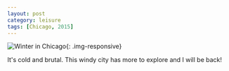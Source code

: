 ```yaml
---
layout: post
category: leisure
tags: [Chicago, 2015]
---
```


![Winter in Chicago](https://dl.dropboxusercontent.com/u/9088111/cdn/winter_in_chicago.jpg){: .img-responsive}

It's cold and brutal. This windy city has more to explore and I will be back!